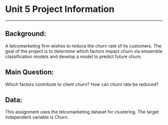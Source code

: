 # Unit 5 Project Information

---

## Background:

A telcomarketing firm wishes to reduce the churn rate of its customers.
The goal of the project is to determine which factors impact churn via emsemble classification models and develop a model to predict future churn.

## Main Question:

Which factors contribute to client churn? How can churn rate be reduced?


## Data:

This assignment uses the telcomarketing dataset for clustering. The target independent variable is Churn.

